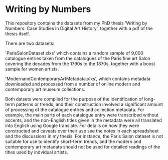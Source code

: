 # Writing by Numbers
This repository contains the datasets from my PhD thesis 'Writing by Numbers: Case Studies in Digital Art History', together with a pdf of the thesis itself.

There are two datasets:

'ParisSalonDataset.xlxs' which contains a random sample of 9,000 catalogue entries taken from the catalogues of the Paris fine art Salon covering the decades from the 1790s to the 1870s, together with a boost sample for women artists.

'ModernandContemporaryArtMetadata.xlxs', which contains metadata downloaded and processed from a number of online modern and contemporary art museum collections.  

Both datsets were compiled for the purpose of the identification of long-term patterns or trends, and their construction involved a significant amount of processing of the catalogue entries and collection metadata. For example, the main parts of each catalogue entry were transcribed without accents, and the non-English titles given in the metadata were all translated into English using Google translate.  For details on how they were constructed and caveats over their use see the notes in each spreadsheet and the discussions in my thesis. For instance, the Paris Salon dataset is not suitable for use to identify short-term trends, and the modern and contemporary art metadata should not be used for detailed readings of the titles used by indvidual artists.


